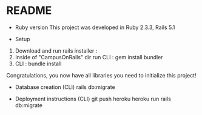 # README

* Ruby version
This project was developed in Ruby 2.3.3, Rails 5.1

* Setup
1. Download and run rails installer : 
2. Inside of "CampusOnRails" dir run CLI : gem install bundler
3. CLI : bundle install

Congratulations, you now have all libraries you need to initialize this project!

* Database creation (CLI)
rails db:migrate

* Deployment instructions (CLI)
git push heroku
heroku run rails db:migrate